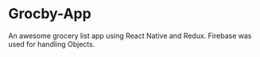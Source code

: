 # Grocby-App

An awesome grocery list app using React Native and Redux. Firebase was used for handling Objects. 
